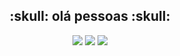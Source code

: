 <div align="center"> <h2>:skull: olá pessoas :skull:</h2>

<a href="https://www.linkedin.com/in/leandro-lima-572953191/" target="_blank"><img src="https://img.shields.io/badge/LinkedIn-0077B5?style=for-the-badge&logo=linkedin&logoColor=white"></a> <a href="https://www.behance.net/amiloeel" target="_blank"><img src="https://img.shields.io/badge/Behance-0054F7?style=for-the-badge&logo=behance&logoColor=white"></a> <a href="https://www.facebook.com/profile.php?id=100051477075502" target="_blank"><img src="https://img.shields.io/badge/Facebook-1877F2?style=for-the-badge&logo=facebook&logoColor=white"></a>

